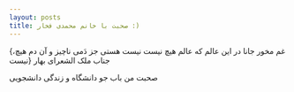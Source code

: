 ```yaml
---
layout: posts
title: صحبت با خانم محمدی فخار :)
---
```


{،غم مخور جانا در این عالم که عالم هیچ نیست
نیست هستی جز دَمی ناچیز و آن دم هیچ نیست}
جناب ملک الشعرای بهار

صحبت من باب جو دانشگاه و زندگی دانشجویی